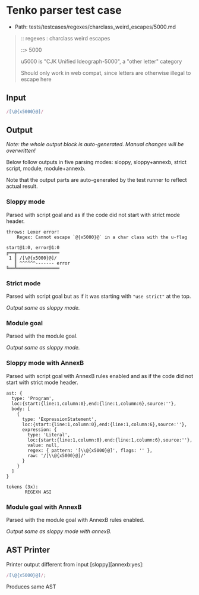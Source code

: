 # Tenko parser test case

- Path: tests/testcases/regexes/charclass_weird_escapes/5000.md

> :: regexes : charclass weird escapes
>
> ::> 5000
>
> u5000 is "CJK Unified Ideograph-5000", a "other letter" category
>
> Should only work in web compat, since letters are otherwise illegal to escape here

## Input

`````js
/[\@{x5000}@]/
`````

## Output

_Note: the whole output block is auto-generated. Manual changes will be overwritten!_

Below follow outputs in five parsing modes: sloppy, sloppy+annexb, strict script, module, module+annexb.

Note that the output parts are auto-generated by the test runner to reflect actual result.

### Sloppy mode

Parsed with script goal and as if the code did not start with strict mode header.

`````
throws: Lexer error!
    Regex: Cannot escape `@{x5000}@` in a char class with the u-flag

start@1:0, error@1:0
╔══╦════════════════
 1 ║ /[\@{x5000}@]/
   ║ ^^^^^^------- error
╚══╩════════════════

`````

### Strict mode

Parsed with script goal but as if it was starting with `"use strict"` at the top.

_Output same as sloppy mode._

### Module goal

Parsed with the module goal.

_Output same as sloppy mode._

### Sloppy mode with AnnexB

Parsed with script goal with AnnexB rules enabled and as if the code did not start with strict mode header.

`````
ast: {
  type: 'Program',
  loc:{start:{line:1,column:0},end:{line:1,column:6},source:''},
  body: [
    {
      type: 'ExpressionStatement',
      loc:{start:{line:1,column:0},end:{line:1,column:6},source:''},
      expression: {
        type: 'Literal',
        loc:{start:{line:1,column:0},end:{line:1,column:6},source:''},
        value: null,
        regex: { pattern: '[\\@{x5000}@]', flags: '' },
        raw: '/[\\@{x5000}@]/'
      }
    }
  ]
}

tokens (3x):
       REGEXN ASI
`````

### Module goal with AnnexB

Parsed with the module goal with AnnexB rules enabled.

_Output same as sloppy mode with annexB._

## AST Printer

Printer output different from input [sloppy][annexb:yes]:

````js
/[\@{x5000}@]/;
````

Produces same AST
